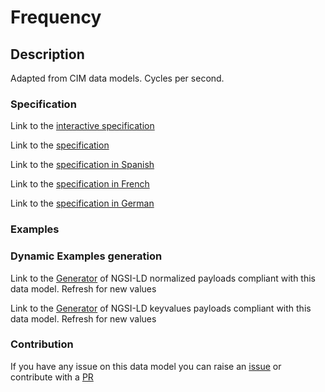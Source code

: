 # Frequency

## Description 

Adapted from CIM data models. Cycles per second.
### Specification

Link to the [interactive specification](https://swagger.lab.fiware.org/?url=https://smart-data-models.github.io/dataModel.EnergyCIM/Frequency/swagger.yaml)

Link to the [specification](https://smart-data-models.github.io/dataModel.EnergyCIM/Frequency/doc/spec.md)

Link to the [specification in Spanish](https://smart-data-models.github.io/dataModel.EnergyCIM/Frequency/doc/spec_ES.md)

Link to the [specification in French](https://smart-data-models.github.io/dataModel.EnergyCIM/Frequency/doc/spec_FR.md)

Link to the [specification in German](https://smart-data-models.github.io/dataModel.EnergyCIM/Frequency/doc/spec_DE.md)
### Examples
### Dynamic Examples generation

Link to the [Generator](https://smartdatamodels.org/extra/ngsi-ld_generator_v0.92.php?schemaUrl=https://raw.githubusercontent.com/smart-data-models/dataModel.EnergyCIM/master/Frequency/schema.json&email=info@smartdatamodels.org) of NGSI-LD normalized payloads compliant with this data model. Refresh for new values

Link to the [Generator](https://smartdatamodels.org/extra/ngsi-ld_generator_keyvalues_v0.92.php?schemaUrl=https://raw.githubusercontent.com/smart-data-models/dataModel.EnergyCIM/master/Frequency/schema.json&email=info@smartdatamodels.org) of NGSI-LD keyvalues payloads compliant with this data model. Refresh for new values
### Contribution

 If you have any issue on this data model you can raise an [issue](https://github.com/smart-data-models/dataModel.EnergyCIM/issues)  or contribute with a [PR](https://github.com/smart-data-models/dataModel.EnergyCIM/pulls)